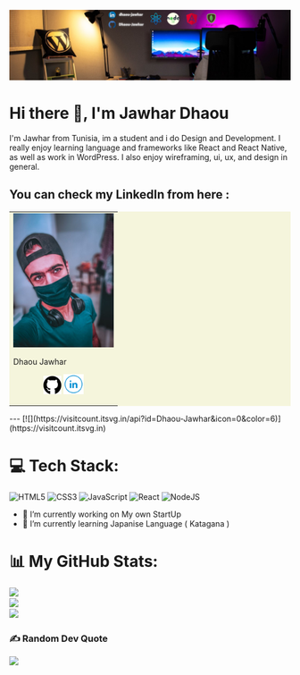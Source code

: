 ![Design and Developement](https://github.com/Dhaou-Jawhar/Dhaou-Jawhar/blob/main/dhaou-jawhar%20(1).png)

# Hi there 👋, I'm Jawhar Dhaou
I'm Jawhar from Tunisia, im a student and i do Design and Development. I really enjoy learning language and frameworks like React and React Native, as well as work in WordPress. I also enjoy wireframing, ui, ux, and design in general.

## You can check my LinkedIn from here : 

<table style="background-color:#F5F5DC">
<tr>
<td>
<img src="https://github.com/Dhaou-Jawhar/Dhaou-Jawhar/blob/main/be259bd5-577b-4aa8-b27a-250649810988.png" width="180"/>

Dhaou Jawhar

<p align="center">
<a href = "https://github.com/Dhaou-Jawhar"><img src = "https://github.com/harshalrj25/MasterAssetsRepo/blob/master/gitHubLogo.png" width="32" height = "33"/></a>
<a href = "https://www.linkedin.com/in/dhaou-jawhar/"><img src = "https://github.com/harshalrj25/MasterAssetsRepo/blob/master/linkedInLogo.svg" width="36" height="36"/></a>
</p>
</td>
</tr> 
</table>
---
[![](https://visitcount.itsvg.in/api?id=Dhaou-Jawhar&icon=0&color=6)](https://visitcount.itsvg.in)

# 💻 Tech Stack:
![HTML5](https://img.shields.io/badge/html5-%23E34F26.svg?style=for-the-badge&logo=html5&logoColor=white) ![CSS3](https://img.shields.io/badge/css3-%231572B6.svg?style=for-the-badge&logo=css3&logoColor=white) ![JavaScript](https://img.shields.io/badge/javascript-%23323330.svg?style=for-the-badge&logo=javascript&logoColor=%23F7DF1E) ![React](https://img.shields.io/badge/react-%2320232a.svg?style=for-the-badge&logo=react&logoColor=%2361DAFB) ![NodeJS](https://img.shields.io/badge/node.js-6DA55F?style=for-the-badge&logo=node.js&logoColor=white)

- 🔭 I’m currently working on My own StartUp 
- 🌱 I’m currently learning Japanise Language ( Katagana ) 

# 📊 My GitHub Stats:
![](https://github-readme-stats.vercel.app/api?username=Dhaou-Jawhar&theme=synthwave&hide_border=true&include_all_commits=true&count_private=false)<br/>
![](https://github-readme-streak-stats.herokuapp.com/?user=Dhaou-Jawhar&theme=synthwave&hide_border=true)<br/>
![](https://github-readme-stats.vercel.app/api/top-langs/?username=Dhaou-Jawhar&theme=synthwave&hide_border=true&include_all_commits=true&count_private=false&layout=compact)  

### ✍️ Random Dev Quote
![](https://quotes-github-readme.vercel.app/api?type=horizontal&theme=radical)





